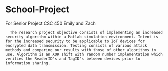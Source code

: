 # School-Project
For Senior Project CSC 450
Emily and Zach

      The research project objective consists of implementing an increased security algorithm within a Matlab simulation environment. Intent is for the increased security to be applicable to IoT devices for encrypted data transmission. Testing consists of various attack methods and comparing our results with those of other algorithms in use. Algorithm is an XOR shift with random number implementation which verifies the ReaderID's and TagID's between devices prior to information sharing. 
